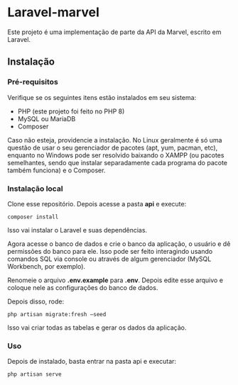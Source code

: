 # Laravel-marvel

Este projeto é uma implementação de parte da API da Marvel, escrito em Laravel.

## Instalação
### Pré-requisitos
Verifique se os seguintes itens estão instalados em seu sistema:
 - PHP (este projeto foi feito no PHP 8)
 - MySQL ou MariaDB
 - Composer

Caso não esteja, providencie a instalação. No Linux geralmente é só uma questão de usar o seu gerenciador de pacotes (apt, yum, pacman, etc), enquanto no Windows pode ser resolvido baixando o XAMPP (ou pacotes semelhantes, sendo que instalar separadamente cada programa do pacote também funciona) e o Composer.

### Instalação local

Clone esse repositório. Depois acesse a pasta **api** e execute:

    composer install
Isso vai instalar o Laravel e suas dependências.

Agora acesse o banco de dados e crie o banco da aplicação, o usuário e dê permissões do banco para ele. Isso pode ser feito interagindo usando comandos SQL via console ou através de algum gerenciador (MySQL Workbench, por exemplo).

Renomeie o arquivo **.env.example** para **.env**. Depois edite esse arquivo e coloque nele as configurações do banco de dados.

Depois disso, rode:

    php artisan migrate:fresh —seed

Isso vai criar todas as tabelas e gerar os dados da aplicação.

### Uso
Depois de instalado, basta entrar na pasta api e executar:

    php artisan serve

